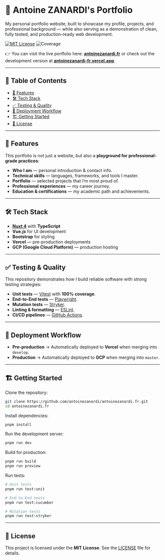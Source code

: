 # 🐺 Antoine ZANARDI's Portfolio

My personal portfolio website, built to showcase my profile, projects, and professional background — while also serving as a demonstration of clean, fully tested, and production-ready web development.

[![MIT License](https://img.shields.io/badge/License-MIT-green.svg)](./LICENSE)
![Coverage](https://img.shields.io/badge/Coverage-100%25-brightgreen.svg)

👉 You can visit the live portfolio here: **[antoinezanardi.fr](https://antoinezanardi.fr)** or check out the development version at **[antoinezanardi-fr.vercel.app](https://antoinezanardi-fr.vercel.app/)**.

---

## 📖 Table of Contents

- [🚀 Features](#-features)
- [🛠️ Tech Stack](#-tech-stack)
- [✅ Testing & Quality](#-testing--quality)
- [🔄 Deployment Workflow](#-deployment-workflow)
- [🏗️ Getting Started](#-getting-started)
- [📜 License](#-license)

---

## 🚀 Features

This portfolio is not just a website, but also a **playground for professional-grade practices**:

- **Who I am** — personal introduction & contact info.
- **Technical skills** — languages, frameworks, and tools I master.
- **Portfolio** — selected projects that I’m most proud of.
- **Professional experiences** — my career journey.
- **Education & certifications** — my academic path and achievements.

---

## 🛠️ Tech Stack

- **[Nuxt 4](https://nuxt.com/)** with **TypeScript**
- **Vue.js** for UI development
- **Bootstrap** for styling
- **Vercel** — pre-production deployments
- **GCP (Google Cloud Platform)** — production hosting

---

## ✅ Testing & Quality

This repository demonstrates how I build reliable software with strong testing strategies:

- **Unit tests** — [Vitest](https://vitest.dev/) with **100% coverage**.
- **End-to-End tests** — [Playwright](https://playwright.dev/).
- **Mutation tests** — [Stryker](https://stryker-mutator.io/).
- **Linting & formatting** — [ESLint](https://eslint.org/).
- **CI/CD pipelines** — [GitHub Actions](https://github.com/features/actions).

---

## 🔄 Deployment Workflow

- **Pre-production** → Automatically deployed to **Vercel** when merging into `develop`.
- **Production** → Automatically deployed to **GCP** when merging into `master`.

---

## 🏗️ Getting Started

Clone the repository:

```bash
git clone https://github.com/antoinezanardi/antoinezanardi.fr.git
cd antoinezanardi.fr
```

Install dependencies:

```bash
pnpm install
```

Run the development server:

```bash
pnpm run dev
```

Build for production:

```bash
pnpm run build
pnpm run preview
```

Run tests:

```bash
# Unit tests
pnpm run test:unit

# End-to-End tests
pnpm run test:cucumber

# Mutation tests
pnpm run test:stryker
```

---

## 📜 License

This project is licensed under the **MIT License**.
See the [LICENSE](./LICENSE) file for details.